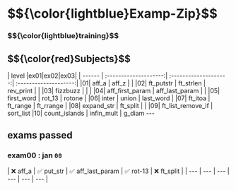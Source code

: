 <h1> $${\color{lightblue}Examp-Zip}$$ </h1>
<h3> $${\color{lightblue}training}$$ </h3>

<h2> $${\color{red}Subjects}$$ </h2>
</p>
| level     |ex01|ex02|ex03|
| ------ | :--------------------:| :--------------------:| :--------------------:| 
|01|  aff_a | aff_z | |
|02| ft_putstr | ft_strlen | rev_print | |
|03| fizzbuzz | | |
|04| aff_first_param | aff_last_param | |
|05| first_word | rot_13 | rotone |
|06| inter | union | last_word |
|07| ft_itoa | ft_range | ft_rrange |
|08| expand_str | ft_split | |
|09| ft_list_remove_if | sort_list
|10| count_islands | infin_mult | g_diam
---

## exams passed

### exam00 : jan `00`
| ❌ aff_a | ✅ put_str | ✅ aff_last_param | ✅ rot-13 | ❌ ft_split |
| --- | --- | --- | --- | --- | --- |




